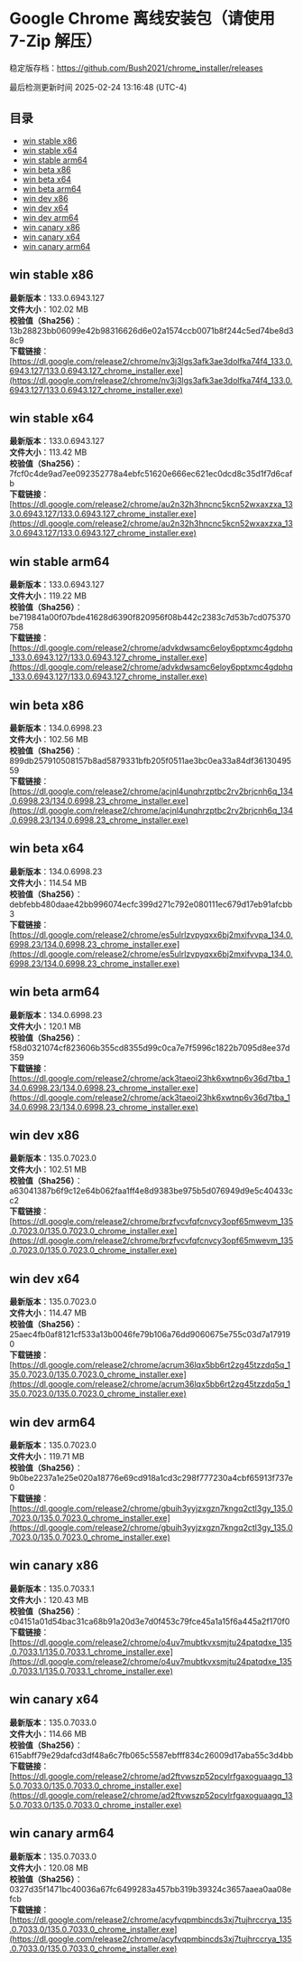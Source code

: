 # Google Chrome 离线安装包（请使用 7-Zip 解压）
稳定版存档：<https://github.com/Bush2021/chrome_installer/releases>

最后检测更新时间
2025-02-24 13:16:48 (UTC-4)

## 目录
* [win stable x86](https://github.com/Bush2021/chrome_installer?tab=readme-ov-file#win-stable-x86)
* [win stable x64](https://github.com/Bush2021/chrome_installer?tab=readme-ov-file#win-stable-x64)
* [win stable arm64](https://github.com/Bush2021/chrome_installer?tab=readme-ov-file#win-stable-arm64)
* [win beta x86](https://github.com/Bush2021/chrome_installer?tab=readme-ov-file#win-beta-x86)
* [win beta x64](https://github.com/Bush2021/chrome_installer?tab=readme-ov-file#win-beta-x64)
* [win beta arm64](https://github.com/Bush2021/chrome_installer?tab=readme-ov-file#win-beta-arm64)
* [win dev x86](https://github.com/Bush2021/chrome_installer?tab=readme-ov-file#win-dev-x86)
* [win dev x64](https://github.com/Bush2021/chrome_installer?tab=readme-ov-file#win-dev-x64)
* [win dev arm64](https://github.com/Bush2021/chrome_installer?tab=readme-ov-file#win-dev-arm64)
* [win canary x86](https://github.com/Bush2021/chrome_installer?tab=readme-ov-file#win-canary-x86)
* [win canary x64](https://github.com/Bush2021/chrome_installer?tab=readme-ov-file#win-canary-x64)
* [win canary arm64](https://github.com/Bush2021/chrome_installer?tab=readme-ov-file#win-canary-arm64)

## win stable x86
**最新版本**：133.0.6943.127  
**文件大小**：102.02 MB  
**校验值（Sha256）**：13b28823bb06099e42b98316626d6e02a1574ccb0071b8f244c5ed74be8d38c9  
**下载链接**：[https://dl.google.com/release2/chrome/nv3j3lgs3afk3ae3dolfka74f4_133.0.6943.127/133.0.6943.127_chrome_installer.exe](https://dl.google.com/release2/chrome/nv3j3lgs3afk3ae3dolfka74f4_133.0.6943.127/133.0.6943.127_chrome_installer.exe)  

## win stable x64
**最新版本**：133.0.6943.127  
**文件大小**：113.42 MB  
**校验值（Sha256）**：7fcf0c4de9ad7ee092352778a4ebfc51620e666ec621ec0dcd8c35d1f7d6cafb  
**下载链接**：[https://dl.google.com/release2/chrome/au2n32h3hncnc5kcn52wxaxzxa_133.0.6943.127/133.0.6943.127_chrome_installer.exe](https://dl.google.com/release2/chrome/au2n32h3hncnc5kcn52wxaxzxa_133.0.6943.127/133.0.6943.127_chrome_installer.exe)  

## win stable arm64
**最新版本**：133.0.6943.127  
**文件大小**：119.22 MB  
**校验值（Sha256）**：be719841a00f07bde41628d6390f820956f08b442c2383c7d53b7cd075370758  
**下载链接**：[https://dl.google.com/release2/chrome/advkdwsamc6eloy6pptxmc4gdphq_133.0.6943.127/133.0.6943.127_chrome_installer.exe](https://dl.google.com/release2/chrome/advkdwsamc6eloy6pptxmc4gdphq_133.0.6943.127/133.0.6943.127_chrome_installer.exe)  

## win beta x86
**最新版本**：134.0.6998.23  
**文件大小**：102.56 MB  
**校验值（Sha256）**：899db257910508157b8ad5879331bfb205f0511ae3bc0ea33a84df3613049559  
**下载链接**：[https://dl.google.com/release2/chrome/acjnl4unqhrzptbc2rv2brjcnh6q_134.0.6998.23/134.0.6998.23_chrome_installer.exe](https://dl.google.com/release2/chrome/acjnl4unqhrzptbc2rv2brjcnh6q_134.0.6998.23/134.0.6998.23_chrome_installer.exe)  

## win beta x64
**最新版本**：134.0.6998.23  
**文件大小**：114.54 MB  
**校验值（Sha256）**：debfebb480daae42bb996074ecfc399d271c792e080111ec679d17eb91afcbb3  
**下载链接**：[https://dl.google.com/release2/chrome/es5ulrlzvpyqxx6bj2mxifvvpa_134.0.6998.23/134.0.6998.23_chrome_installer.exe](https://dl.google.com/release2/chrome/es5ulrlzvpyqxx6bj2mxifvvpa_134.0.6998.23/134.0.6998.23_chrome_installer.exe)  

## win beta arm64
**最新版本**：134.0.6998.23  
**文件大小**：120.1 MB  
**校验值（Sha256）**：f58d0321074cf823606b355cd8355d99c0ca7e7f5996c1822b7095d8ee37d359  
**下载链接**：[https://dl.google.com/release2/chrome/ack3taeoi23hk6xwtnp6v36d7tba_134.0.6998.23/134.0.6998.23_chrome_installer.exe](https://dl.google.com/release2/chrome/ack3taeoi23hk6xwtnp6v36d7tba_134.0.6998.23/134.0.6998.23_chrome_installer.exe)  

## win dev x86
**最新版本**：135.0.7023.0  
**文件大小**：102.51 MB  
**校验值（Sha256）**：a63041387b6f9c12e64b062faa1ff4e8d9383be975b5d076949d9e5c40433cc2  
**下载链接**：[https://dl.google.com/release2/chrome/brzfvcvfqfcnvcy3opf65mwevm_135.0.7023.0/135.0.7023.0_chrome_installer.exe](https://dl.google.com/release2/chrome/brzfvcvfqfcnvcy3opf65mwevm_135.0.7023.0/135.0.7023.0_chrome_installer.exe)  

## win dev x64
**最新版本**：135.0.7023.0  
**文件大小**：114.47 MB  
**校验值（Sha256）**：25aec4fb0af8121cf533a13b0046fe79b106a76dd9060675e755c03d7a179190  
**下载链接**：[https://dl.google.com/release2/chrome/acrum36lqx5bb6rt2zg45tzzdq5q_135.0.7023.0/135.0.7023.0_chrome_installer.exe](https://dl.google.com/release2/chrome/acrum36lqx5bb6rt2zg45tzzdq5q_135.0.7023.0/135.0.7023.0_chrome_installer.exe)  

## win dev arm64
**最新版本**：135.0.7023.0  
**文件大小**：119.71 MB  
**校验值（Sha256）**：9b0be2237a1e25e020a18776e69cd918a1cd3c298f777230a4cbf65913f737e0  
**下载链接**：[https://dl.google.com/release2/chrome/gbuih3yyjzxgzn7kngq2ctl3gy_135.0.7023.0/135.0.7023.0_chrome_installer.exe](https://dl.google.com/release2/chrome/gbuih3yyjzxgzn7kngq2ctl3gy_135.0.7023.0/135.0.7023.0_chrome_installer.exe)  

## win canary x86
**最新版本**：135.0.7033.1  
**文件大小**：120.43 MB  
**校验值（Sha256）**：c04151a01d54bac31ca68b91a20d3e7d0f453c79fce45a1a15f6a445a2f170f0  
**下载链接**：[https://dl.google.com/release2/chrome/o4uv7mubtkvxsmjtu24patqdxe_135.0.7033.1/135.0.7033.1_chrome_installer.exe](https://dl.google.com/release2/chrome/o4uv7mubtkvxsmjtu24patqdxe_135.0.7033.1/135.0.7033.1_chrome_installer.exe)  

## win canary x64
**最新版本**：135.0.7033.0  
**文件大小**：114.66 MB  
**校验值（Sha256）**：615abff79e29dafcd3df48a6c7fb065c5587ebfff834c26009d17aba55c3d4bb  
**下载链接**：[https://dl.google.com/release2/chrome/ad2ftvwszp52pcylrfgaxoguaagq_135.0.7033.0/135.0.7033.0_chrome_installer.exe](https://dl.google.com/release2/chrome/ad2ftvwszp52pcylrfgaxoguaagq_135.0.7033.0/135.0.7033.0_chrome_installer.exe)  

## win canary arm64
**最新版本**：135.0.7033.0  
**文件大小**：120.08 MB  
**校验值（Sha256）**：0327d35f1471bc40036a67fc6499283a457bb319b39324c3657aaea0aa08efcb  
**下载链接**：[https://dl.google.com/release2/chrome/acyfvqpmbincds3xj7tujhrccrya_135.0.7033.0/135.0.7033.0_chrome_installer.exe](https://dl.google.com/release2/chrome/acyfvqpmbincds3xj7tujhrccrya_135.0.7033.0/135.0.7033.0_chrome_installer.exe)  

